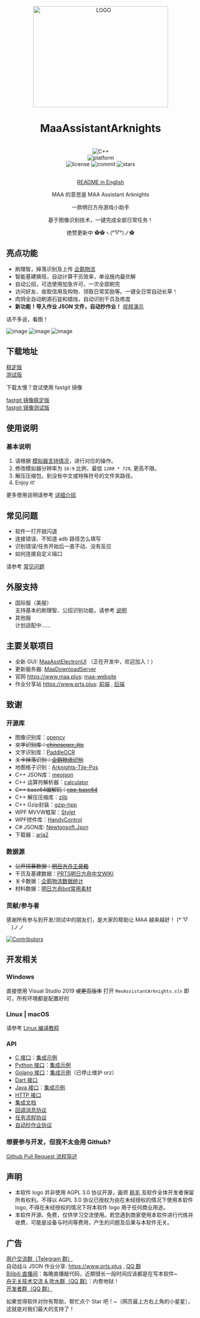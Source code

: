 <div align="center">

<img alt="LOGO" src="https://user-images.githubusercontent.com/18511905/148931479-23aef436-2fc1-4c1e-84c9-bae17be710a5.png" width=360 height=270/>

# MaaAssistantArknights

<br>
<div>
    <img alt="C++" src="https://img.shields.io/badge/c++-17-%2300599C?logo=cplusplus">
</div>
<div>
    <img alt="platform" src="https://img.shields.io/badge/platform-Windows%20%7C%20Linux%20%7C%20macOS-blueviolet">
</div>
<div>
    <img alt="license" src="https://img.shields.io/github/license/MaaAssistantArknights/MaaAssistantArknights">
    <img alt="commit" src="https://img.shields.io/github/commit-activity/m/MaaAssistantArknights/MaaAssistantArknights?color=%23ff69b4">
    <img alt="stars" src="https://img.shields.io/github/stars/MaaAssistantArknights/MaaAssistantArknights?style=social">
</div>
<br>

[README in English](README-en.md)

MAA 的意思是 MAA Assistant Arknights

一款明日方舟游戏小助手

基于图像识别技术，一键完成全部日常任务！

绝赞更新中  ✿✿ヽ(°▽°)ノ✿  

</div>

## 亮点功能

- 刷理智，掉落识别及上传 [企鹅物流](https://penguin-stats.cn/)
- 智能基建换班，自动计算干员效率，单设施内最优解
- 自动公招，可选使用加急许可，一次全部刷完
- 访问好友、收取信用及购物、领取日常奖励等。一键全日常自动长草！
- 肉鸽全自动刷源石锭和蜡烛，自动识别干员及练度
- **新功能！导入作业 JSON 文件，自动抄作业！** [视频演示](https://www.bilibili.com/video/BV14u411673q/)

话不多说，看图！  

![image](https://user-images.githubusercontent.com/99072975/177110402-513b8267-380f-47b2-aeb3-04d8d1e1c850.png)
![image](https://user-images.githubusercontent.com/99072975/177110410-ad4f84f5-e94f-49aa-954b-25d49aa7f6f9.png)
![image](https://user-images.githubusercontent.com/99072975/172045163-e9ead337-eb62-4f9f-a354-9e302f767a52.png)



## 下载地址

[稳定版](https://github.com/MaaAssistantArknights/MaaAssistantArknights/releases/latest)  
[测试版](https://github.com/MaaAssistantArknights/MaaAssistantArknights/releases)  

下载太慢？尝试使用 fastgit 镜像  

[fastgit 镜像稳定版](https://hub.fastgit.xyz/MaaAssistantArknights/MaaAssistantArknights/releases/latest)  
[fastgit 镜像测试版](https://hub.fastgit.xyz/MaaAssistantArknights/MaaAssistantArknights/releases)

## 使用说明

### 基本说明

1. 请根据 [模拟器支持情况](docs/模拟器支持.md)，进行对应的操作。
2. 修改模拟器分辨率为 `16:9` 比例，最低 `1280 * 720`, 更高不限。
3. 解压压缩包，到没有中文或特殊符号的文件夹路径。
4. Enjoy it!

更多使用说明请参考 [详细介绍](docs/详细介绍.md)

## 常见问题

- 软件一打开就闪退
- 连接错误、不知道 adb 路径怎么填写
- 识别错误/任务开始后一直不动、没有反应
- 如何连接自定义端口

请参考 [常见问题](docs/常见问题.md)

## 外服支持

- 国际服（美服）  
  支持基本的刷理智、公招识别功能，请参考 [说明](resource/global/YoStarEN/readme.md)
- 其他服  
  计划适配中……

## 主要关联项目

- 全新 GUI: [MaaAsstElectronUI](https://github.com/MaaAssistantArknights/MaaAsstElectronUI) （正在开发中，欢迎加入！）
- 更新服务器: [MaaDownloadServer](https://github.com/MaaAssistantArknights/MaaDownloadServer)
- 官网 <https://www.maa.plus>: [maa-website](https://github.com/MaaAssistantArknights/maa-website)
- 作业分享站 <https://www.prts.plus>: [前端](https://github.com/MaaAssistantArknights/MaaCopilotDesigner) , [后端](https://github.com/MaaAssistantArknights/MaaCopilotServer)

## 致谢

### 开源库

- 图像识别库：[opencv](https://github.com/opencv/opencv.git)
- ~~文字识别库：[chineseocr_lite](https://github.com/DayBreak-u/chineseocr_lite.git)~~
- 文字识别库：[PaddleOCR](https://github.com/PaddlePaddle/PaddleOCR)
- ~~关卡掉落识别：[企鹅物流识别](https://github.com/penguin-statistics/recognizer)~~
- 地图格子识别：[Arknights-Tile-Pos](https://github.com/yuanyan3060/Arknights-Tile-Pos)
- C++ JSON库：[meojson](https://github.com/MistEO/meojson.git)
- C++ 运算符解析器：[calculator](https://github.com/kimwalisch/calculator)
- ~~C++ base64编解码：[cpp-base64](https://github.com/ReneNyffenegger/cpp-base64)~~
- C++ 解压压缩库：[zlib](https://github.com/madler/zlib)
- C++ Gzip封装：[gzip-hpp](https://github.com/mapbox/gzip-hpp)
- WPF MVVW框架：[Stylet](https://github.com/canton7/Stylet)
- WPF控件库：[HandyControl](https://github.com/HandyOrg/HandyControl)
- C# JSON库: [Newtonsoft.Json](https://github.com/JamesNK/Newtonsoft.Json)
- 下载器：[aria2](https://github.com/aria2/aria2)

### 数据源

- ~~公开招募数据：[明日方舟工具箱](https://www.bigfun.cn/tools/aktools/hr)~~
- 干员及基建数据：[PRTS明日方舟中文WIKI](http://prts.wiki/)
- 关卡数据：[企鹅物流数据统计](https://penguin-stats.cn/)
- 材料数据：[明日方舟bot常用素材](https://github.com/yuanyan3060/Arknights-Bot-Resource)

### 贡献/参与者

感谢所有参与到开发/测试中的朋友们，是大家的帮助让 MAA 越来越好！ (*´▽｀)ノノ

[![Contributors](https://contributors-img.web.app/image?repo=MaaAssistantArknights/MaaAssistantArknights)](https://github.com/MaaAssistantArknights/MaaAssistantArknights/graphs/contributors)

## 开发相关

### Windows

直接使用 Visual Studio 2019 ~~或更高版本~~ 打开 `MeoAssistantArknights.sln` 即可，所有环境都是配置好的

### Linux | macOS

请参考 [Linux 编译教程](docs/Linux编译教程.md)

### API

- [C 接口](include/AsstCaller.h)：[集成示例](tools/TestCaller/main.cpp)
- [Python 接口](src/Python/asst.py)：[集成示例](src/Python/sample.py)
- [Golang 接口](src/Golang/maa/)：[集成示例](src/Golang/cli.go)（已停止维护 orz）
- [Dart 接口](src/dart/)
- [Java 接口](src/Java/Maaj/src/main/java/com/iguigui/maaj/easySample/MeoAssistant.java)：[集成示例](src/Java/Maaj/src/main/java/com/iguigui/maaj/easySample/MaaJavaSample.java)
- [HTTP 接口](src/Java/Maaj/Readme.md)
- [集成文档](docs/集成文档.md)
- [回调消息协议](docs/回调消息协议.md)
- [任务流程协议](docs/任务流程协议.md)
- [自动抄作业协议](docs/战斗流程协议.md)

### 想要参与开发，但我不太会用 Github?

[Github Pull Request 流程简述](docs/写给萌新的发电全流程.md)

## 声明

- 本软件 logo 并非使用 AGPL 3.0 协议开源，画师 [耗毛](https://weibo.com/u/3251357314) 及软件全体开发者保留所有权利。不得以 AGPL 3.0 协议已授权为由在未经授权的情况下使用本软件 logo, 不得在未经授权的情况下将本软件 logo 用于任何商业用途。
- 本软件开源、免费，仅供学习交流使用。若您遇到商家使用本软件进行代练并收费，可能是设备与时间等费用，产生的问题及后果与本软件无关。

## 广告

[用户交流群（Telegram 群）](https://t.me/+Mgc2Zngr-hs3ZjU1)  
自动战斗 JSON 作业分享: <https://www.prts.plus> , [QQ 群](https://jq.qq.com/?_wv=1027&k=1giyMpPb)  
[Bilibili 直播间](https://live.bilibili.com/2808861)：每晚直播敲代码，近期很长一段时间应该都是在写本软件~  
[舟无关技术交流 & 吹水群（QQ 群）](https://jq.qq.com/?_wv=1027&k=ypbzXcA2)：内卷地狱！  
[开发者群（QQ 群）](https://jq.qq.com/?_wv=1027&k=JM9oCk3C)  

如果觉得软件对你有帮助，帮忙点个 Star 吧！~（网页最上方右上角的小星星），这就是对我们最大的支持了！
